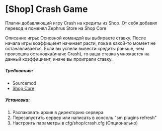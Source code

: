 # [Shop] Crash Game
Плагин добавляющий игру Crash на кредиты из Shop.
От себя добавил перевод и поменял Zephrus Store на Shop Core

Описание игры:
Основной командой вы выбираете ставку. После начала игры коэффициент начинает расти, пока в какой-то момент не останавливается.
Если вы успели вывести кредиты раньше, чем произошла остановка(иначе Crash), то ваша ставка умножается на данный коэффициент, иначе вы проиграли ставку.

##### Требования:
 - Sourcemod
 - [Shop Core](https://hlmod.ru/resources/shop-core-fork.284/)

##### Установка:
1. Распаковать архив в директорию сервера
2. Перезапустить сервер или написать в консоль "sm plugins refresh"
3. Настроить параметры в cfg/shop/crash.cfg (Опционально)
